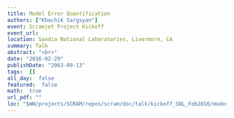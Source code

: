 ```yaml
---
title: Model Error Quantification
authors: ["Khachik Sargsyan"]
event: Scramjet Project Kickoff
event_url: 
location: Sandia National Laboratories, Livermore, CA
summary: Talk
abstract: "<br>"
date: "2016-02-29"
publishDate: "2063-09-13"
tags:  []
all_day:  false
featured:  false
math:  true
url_pdf: ""
loc: "$WW/projects/SCRAM/repos/scram/doc/talk/kickoff_SNL_Feb2016/moderr"
---
```

